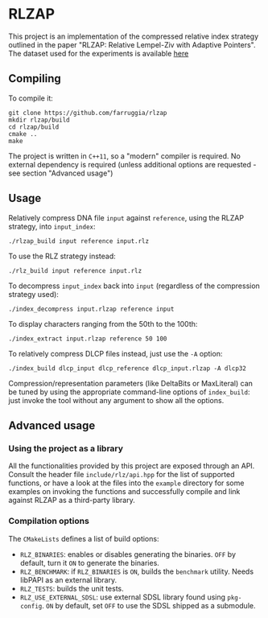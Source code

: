 # RLZAP

This project is an implementation of the compressed relative index strategy outlined in the paper "RLZAP: Relative Lempel-Ziv with Adaptive Pointers". The dataset used for the experiments is available [here](http://acube.di.unipi.it/rlzap-dataset/)

## Compiling

To compile it:
```
git clone https://github.com/farruggia/rlzap
mkdir rlzap/build
cd rlzap/build
cmake ..
make
```

The project is written in `C++11`, so a "modern" compiler is required. No external dependency is required (unless additional options are requested - see section "Advanced usage")

## Usage

Relatively compress DNA file `input` against `reference`, using the RLZAP strategy, into `input_index`:

```
./rlzap_build input reference input.rlz
```

To use the RLZ strategy instead:

```
./rlz_build input reference input.rlz
```

To decompress `input_index` back into `input` (regardless of the compression strategy used):

```
./index_decompress input.rlzap reference input
```

To display characters ranging from the 50th to the 100th:

```
./index_extract input.rlzap reference 50 100
```

To relatively compress DLCP files instead, just use the `-A` option:

```
./index_build dlcp_input dlcp_reference dlcp_input.rlzap -A dlcp32
```

Compression/representation parameters (like DeltaBits or MaxLiteral) can be tuned by using the appropriate command-line options of `index_build`: just invoke the tool without any argument to show all the options.

## Advanced usage

### Using the project as a library

All the functionalities provided by this project are exposed through an API. Consult the header file `include/rlz/api.hpp` for the list of supported functions, or have a look at the files into the `example` directory for some examples on invoking the functions and successfully compile and link against RLZAP as a third-party library.

### Compilation options

The `CMakeLists` defines a list of build options:
* `RLZ_BINARIES`: enables or disables generating the binaries. `OFF` by default, turn it `ON` to generate the binaries.
* `RLZ_BENCHMARK`: if `RLZ_BINARIES` is `ON`, builds the `benchmark` utility. Needs libPAPI as an external library.
* `RLZ_TESTS`: builds the unit tests.
* `RLZ_USE_EXTERNAL_SDSL`: use external SDSL library found using `pkg-config`. `ON` by default, set `OFF` to use the SDSL shipped as a submodule.
